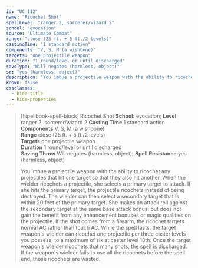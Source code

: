 ```yaml
---
id: "UC_112"
name: "Ricochet Shot"
spellLevel: "ranger 2, sorcerer/wizard 2"
school: "evocation"
source: "Ultimate Combat"
range: "close (25 ft. + 5 ft./2 levels)"
castingTime: "1 standard action"
components: "V, S, M (a wishbone)"
targets: "one projectile weapon"
duration: "1 round/level or until discharged"
saveType: "Will negates (harmless, object)"
sr: "yes (harmless, object)"
description: "You imbue a projectile weapon with the ability to ricochet any projectiles that hit one target so that they also hit another. When the wielder ricochets a projectile, she selects a primary target to attack. If she hits the primary target, the projectile ricochets instead of being destroyed. The wielder can then select a secondary target that is within 20 feet of the primary target. She makes an attack roll against the secondary target at the same base attack bonus, but does not gain the benefit from any enhancement bonuses or magic qualities on the projectile. If the shot comes from a firearm, the ricochet targets normal AC rather than touch AC.  While the spell lasts, the target weapon's wielder can ricochet one projectile per three caster levels you possess, to a maximum of six at caster level 18th. Once the target weapon's wielder ricochets that many shots, the spell is discharged. If the weapon's wielder fails to use all the ricochets before the spell end, those ricochets are wasted."
known: false
cssclasses:
  - hide-title
  - hide-properties
---
```


> [!spellbook-spell-block] Ricochet Shot
> **School:** evocation; **Level** ranger 2, sorcerer/wizard 2
> **Casting Time** 1 standard action  
> **Components** V, S, M (a wishbone)  
> **Range** close (25 ft. + 5 ft./2 levels)  
> **Targets** one projectile weapon  
> **Duration** 1 round/level or until discharged  
> **Saving Throw** Will negates (harmless, object); **Spell Resistance** yes (harmless, object)
> 
> You imbue a projectile weapon with the ability to ricochet any projectiles that hit one target so that they also hit another. When the wielder ricochets a projectile, she selects a primary target to attack. If she hits the primary target, the projectile ricochets instead of being destroyed. The wielder can then select a secondary target that is within 20 feet of the primary target. She makes an attack roll against the secondary target at the same base attack bonus, but does not gain the benefit from any enhancement bonuses or magic qualities on the projectile. If the shot comes from a firearm, the ricochet targets normal AC rather than touch AC.  While the spell lasts, the target weapon's wielder can ricochet one projectile per three caster levels you possess, to a maximum of six at caster level 18th. Once the target weapon's wielder ricochets that many shots, the spell is discharged. If the weapon's wielder fails to use all the ricochets before the spell end, those ricochets are wasted.